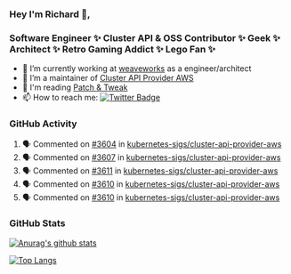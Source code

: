 ### Hey I'm Richard 👋, 

<h3 align="left">Software Engineer ✨ Cluster API & OSS Contributor ✨ Geek ✨ Architect ✨ Retro Gaming Addict ✨ Lego Fan ✨</h3>

- 🔭 I’m currently working at [weaveworks](https://github.com/weaveworks) as a engineer/architect
- 👯 I’m a maintainer of [Cluster API Provider AWS](https://github.com/kubernetes-sigs/cluster-api-provider-aws)
- 💬 I'm reading [Patch & Tweak](https://bjooks.com/products/patch-tweak-exploring-modular-synthesis)
- 📫 How to reach me: [![Twitter Badge](https://img.shields.io/badge/-@fruit_case-00acee?style=flat&logo=Twitter&logoColor=white)](https://twitter.com/intent/follow?screen_name=fruit_case "Follow on Twitter")

### GitHub Activity 

<!--START_SECTION:activity-->
1. 🗣 Commented on [#3604](https://github.com/kubernetes-sigs/cluster-api-provider-aws/issues/3604) in [kubernetes-sigs/cluster-api-provider-aws](https://github.com/kubernetes-sigs/cluster-api-provider-aws)
2. 🗣 Commented on [#3607](https://github.com/kubernetes-sigs/cluster-api-provider-aws/issues/3607) in [kubernetes-sigs/cluster-api-provider-aws](https://github.com/kubernetes-sigs/cluster-api-provider-aws)
3. 🗣 Commented on [#3611](https://github.com/kubernetes-sigs/cluster-api-provider-aws/issues/3611) in [kubernetes-sigs/cluster-api-provider-aws](https://github.com/kubernetes-sigs/cluster-api-provider-aws)
4. 🗣 Commented on [#3610](https://github.com/kubernetes-sigs/cluster-api-provider-aws/issues/3610) in [kubernetes-sigs/cluster-api-provider-aws](https://github.com/kubernetes-sigs/cluster-api-provider-aws)
5. 🗣 Commented on [#3610](https://github.com/kubernetes-sigs/cluster-api-provider-aws/issues/3610) in [kubernetes-sigs/cluster-api-provider-aws](https://github.com/kubernetes-sigs/cluster-api-provider-aws)
<!--END_SECTION:activity-->

### GitHub Stats

[![Anurag's github stats](https://github-readme-stats.vercel.app/api?username=richardcase&count_private=true&show_icons=true)](https://github.com/anuraghazra/github-readme-stats)

[![Top Langs](https://github-readme-stats.vercel.app/api/top-langs/?username=richardcase&hide=html&layout=compact)](https://github.com/anuraghazra/github-readme-stats)
